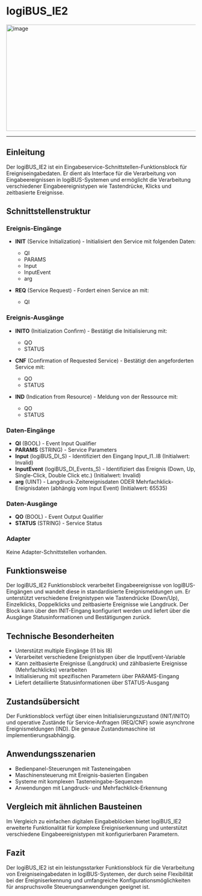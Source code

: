 # logiBUS_IE2

<img width="1746" height="283" alt="image" src="https://github.com/user-attachments/assets/ac2845b6-9709-446e-9377-bd61a000862d" />

* * * * * * * * * *

## Einleitung
Der logiBUS_IE2 ist ein Eingabeservice-Schnittstellen-Funktionsblock für Ereigniseingabedaten. Er dient als Interface für die Verarbeitung von Eingabeereignissen in logiBUS-Systemen und ermöglicht die Verarbeitung verschiedener Eingabeereignistypen wie Tastendrücke, Klicks und zeitbasierte Ereignisse.

## Schnittstellenstruktur

### **Ereignis-Eingänge**
- **INIT** (Service Initialization) - Initialisiert den Service mit folgenden Daten:
  - QI
  - PARAMS
  - Input
  - InputEvent
  - arg

- **REQ** (Service Request) - Fordert einen Service an mit:
  - QI

### **Ereignis-Ausgänge**
- **INITO** (Initialization Confirm) - Bestätigt die Initialisierung mit:
  - QO
  - STATUS

- **CNF** (Confirmation of Requested Service) - Bestätigt den angeforderten Service mit:
  - QO
  - STATUS

- **IND** (Indication from Resource) - Meldung von der Ressource mit:
  - QO
  - STATUS

### **Daten-Eingänge**
- **QI** (BOOL) - Event Input Qualifier
- **PARAMS** (STRING) - Service Parameters
- **Input** (logiBUS_DI_S) - Identifiziert den Eingang Input_I1..I8 (Initialwert: Invalid)
- **InputEvent** (logiBUS_DI_Events_S) - Identifiziert das Ereignis (Down, Up, Single-Click, Double Click etc.) (Initialwert: Invalid)
- **arg** (UINT) - Langdruck-Zeitereignisdaten ODER Mehrfachklick-Ereignisdaten (abhängig vom Input Event) (Initialwert: 65535)

### **Daten-Ausgänge**
- **QO** (BOOL) - Event Output Qualifier
- **STATUS** (STRING) - Service Status

### **Adapter**
Keine Adapter-Schnittstellen vorhanden.

## Funktionsweise
Der logiBUS_IE2 Funktionsblock verarbeitet Eingabeereignisse von logiBUS-Eingängen und wandelt diese in standardisierte Ereignismeldungen um. Er unterstützt verschiedene Ereignistypen wie Tastendrücke (Down/Up), Einzelklicks, Doppelklicks und zeitbasierte Ereignisse wie Langdruck. Der Block kann über den INIT-Eingang konfiguriert werden und liefert über die Ausgänge Statusinformationen und Bestätigungen zurück.

## Technische Besonderheiten
- Unterstützt multiple Eingänge (I1 bis I8)
- Verarbeitet verschiedene Ereignistypen über die InputEvent-Variable
- Kann zeitbasierte Ereignisse (Langdruck) und zählbasierte Ereignisse (Mehrfachklicks) verarbeiten
- Initialisierung mit spezifischen Parametern über PARAMS-Eingang
- Liefert detaillierte Statusinformationen über STATUS-Ausgang

## Zustandsübersicht
Der Funktionsblock verfügt über einen Initialisierungszustand (INIT/INITO) und operative Zustände für Service-Anfragen (REQ/CNF) sowie asynchrone Ereignismeldungen (IND). Die genaue Zustandsmaschine ist implementierungsabhängig.

## Anwendungsszenarien
- Bedienpanel-Steuerungen mit Tasteneingaben
- Maschinensteuerung mit Ereignis-basierten Eingaben
- Systeme mit komplexen Tasteneingabe-Sequenzen
- Anwendungen mit Langdruck- und Mehrfachklick-Erkennung

## Vergleich mit ähnlichen Bausteinen
Im Vergleich zu einfachen digitalen Eingabeblöcken bietet logiBUS_IE2 erweiterte Funktionalität für komplexe Ereigniserkennung und unterstützt verschiedene Eingabeereignistypen mit konfigurierbaren Parametern.

## Fazit
Der logiBUS_IE2 ist ein leistungsstarker Funktionsblock für die Verarbeitung von Ereigniseingabedaten in logiBUS-Systemen, der durch seine Flexibilität bei der Ereigniserkennung und umfangreiche Konfigurationsmöglichkeiten für anspruchsvolle Steuerungsanwendungen geeignet ist.
